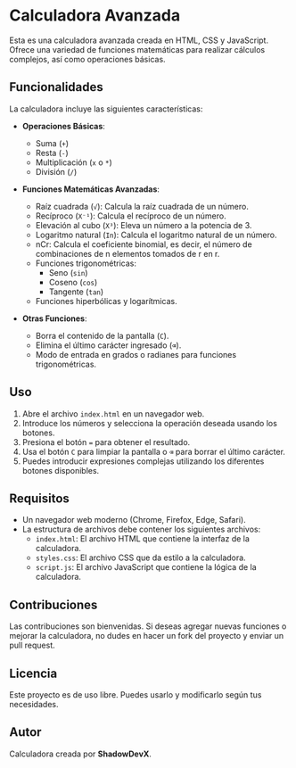 # Calculadora Avanzada

Esta es una calculadora avanzada creada en HTML, CSS y JavaScript. Ofrece una variedad de funciones matemáticas para realizar cálculos complejos, así como operaciones básicas.

## Funcionalidades

La calculadora incluye las siguientes características:

- **Operaciones Básicas**:
  - Suma (`+`)
  - Resta (`-`)
  - Multiplicación (`x` o `*`)
  - División (`/`)

- **Funciones Matemáticas Avanzadas**:
  - Raíz cuadrada (`√`): Calcula la raíz cuadrada de un número.
  - Recíproco (`X⁻¹`): Calcula el recíproco de un número.
  - Elevación al cubo (`X³`): Eleva un número a la potencia de 3.
  - Logaritmo natural (`In`): Calcula el logaritmo natural de un número.
  - nCr: Calcula el coeficiente binomial, es decir, el número de combinaciones de n elementos tomados de r en r.
  - Funciones trigonométricas:
    - Seno (`sin`)
    - Coseno (`cos`)
    - Tangente (`tan`)
  - Funciones hiperbólicas y logarítmicas.

- **Otras Funciones**:
  - Borra el contenido de la pantalla (`C`).
  - Elimina el último carácter ingresado (`⌫`).
  - Modo de entrada en grados o radianes para funciones trigonométricas.

## Uso

1. Abre el archivo `index.html` en un navegador web.
2. Introduce los números y selecciona la operación deseada usando los botones.
3. Presiona el botón `=` para obtener el resultado.
4. Usa el botón `C` para limpiar la pantalla o `⌫` para borrar el último carácter.
5. Puedes introducir expresiones complejas utilizando los diferentes botones disponibles.

## Requisitos

- Un navegador web moderno (Chrome, Firefox, Edge, Safari).
- La estructura de archivos debe contener los siguientes archivos:
  - `index.html`: El archivo HTML que contiene la interfaz de la calculadora.
  - `styles.css`: El archivo CSS que da estilo a la calculadora.
  - `script.js`: El archivo JavaScript que contiene la lógica de la calculadora.

## Contribuciones

Las contribuciones son bienvenidas. Si deseas agregar nuevas funciones o mejorar la calculadora, no dudes en hacer un fork del proyecto y enviar un pull request.

## Licencia

Este proyecto es de uso libre. Puedes usarlo y modificarlo según tus necesidades.

## Autor

Calculadora creada por **ShadowDevX**.
